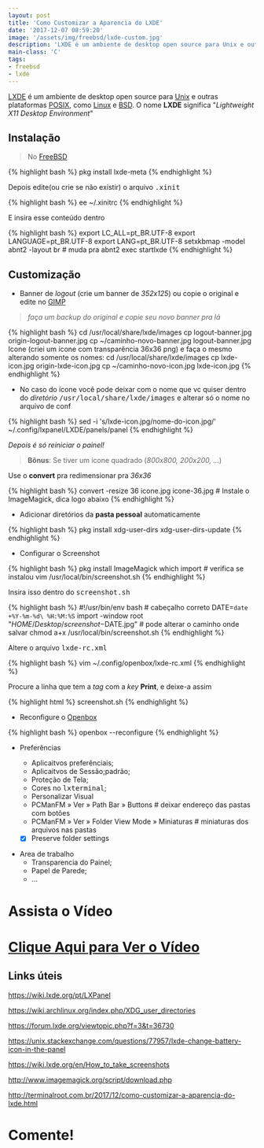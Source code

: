 ```yaml
---
layout: post
title: 'Como Customizar a Aparencia do LXDE'
date: '2017-12-07 08:59:20'
image: '/assets/img/freebsd/lxde-custom.jpg'
description: 'LXDE é um ambiente de desktop open source para Unix e outras plataformas POSIX, como Linux e BSD. O nome LXDE significa "Lightweight X11 Desktop Environment.'
main-class: 'C'
tags:
- freebsd
- lxde
---
```


[LXDE](http://lxde.org/) é um ambiente de desktop open source para [Unix](http://terminalroot.com.br/tags/#unix) e outras plataformas [POSIX](https://pt.wikipedia.org/wiki/POSIX), como [Linux](http://terminalroot.com.br/tags/#linux) e [BSD](http://terminalroot.com.br/tags/#bsd). O nome __LXDE__ significa "_Lightweight X11 Desktop Environment_"

## Instalação

> No [FreeBSD](http://terminalroot.com.br/tags/#freebsd)

{% highlight bash %}
pkg install lxde-meta
{% endhighlight  %}

Depois edite(ou crie se não existir) o arquivo <kbd>.xinit</kbd>

{% highlight bash %}
ee ~/.xinitrc
{% endhighlight  %}

E insira esse conteúdo dentro

{% highlight bash %}
export LC_ALL=pt_BR.UTF-8
export LANGUAGE=pt_BR.UTF-8
export LANG=pt_BR.UTF-8
setxkbmap -model abnt2 -layout br # muda pra abnt2
exec startlxde
{% endhighlight %}

## Customização

+ Banner de _logout_ (crie um banner de _352x125_) ou copie o original e edite no [GIMP](http://terminalroot.com.br/tags/#gimp)

> _faça um backup do original e copie seu novo banner pra lá_

{% highlight bash %}
cd /usr/local/share/lxde/images
cp logout-banner.jpg origin-logout-banner.jpg
cp ~/caminho-novo-banner.jpg logout-banner.jpg
Icone (criei um ícone com transparência 36x36 png) e faça o mesmo alterando somente os nomes:
cd /usr/local/share/lxde/images
cp lxde-icon.jpg origin-lxde-icon.jpg
cp ~/caminho-novo-icon.jpg lxde-icon.jpg
{% endhighlight  %}

+ No caso do ícone você pode deixar com o nome que vc quiser dentro do _diretório_ <kbd>/usr/local/share/lxde/images</kbd> e alterar só o nome no arquivo de conf

{% highlight bash %}
sed -i 's/lxde-icon\.jpg/nome-do-icon\.jpg/' ~/.config/lxpanel/LXDE/panels/panel
{% endhighlight  %}

_Depois é só reiniciar o painel!_

> __Bônus__: Se tiver um icone quadrado (_800x800, 200x200, ..._)

Use o __convert__ pra redimensionar pra _36x36_

{% highlight bash %}
convert -resize 36 icone.jpg icone-36.jpg # Instale o ImageMagick, dica logo abaixo
{% endhighlight  %}

+ Adicionar diretórios da __pasta pessoal__ automaticamente

{% highlight bash %}
pkg install xdg-user-dirs
xdg-user-dirs-update
{% endhighlight  %}

+ Configurar o Screenshot

{% highlight bash %}
pkg install ImageMagick
which import # verifica se instalou
vim /usr/local/bin/screenshot.sh
{% endhighlight  %}

Insira isso dentro do <kbd>screenshot.sh</kbd>

{% highlight bash %}
#!/usr/bin/env bash # cabeçalho correto
DATE=`date +%Y-%m-%d\ %H:%M:%S`
import -window root "$HOME/Desktop/screenshot-$DATE.jpg" # pode alterar o caminho onde salvar
chmod a+x /usr/local/bin/screenshot.sh
{% endhighlight  %}

Altere o arquivo <kbd>lxde-rc.xml</kbd>

{% highlight bash %}
vim ~/.config/openbox/lxde-rc.xml
{% endhighlight  %}

Procure a linha que tem a _tag_ com a _key_ __Print__, e deixe-a assim

{% highlight html %}
<keybind key="Print">
<action name="Execute">
<command>screenshot.sh</command>
</action>
</keybind>
{% endhighlight  %}

+ Reconfigure o [Openbox](http://openbox.org/wiki/Main_Page)

{% highlight bash %}
openbox --reconfigure
{% endhighlight  %}

+ Preferências

   - Aplicaitvos preferênciais;
   - Aplicaitvos de Sessão;padrão;
   - Proteção de Tela;
   - Cores no <kbd>lxterminal</kbd>;
   - Personalizar Visual
   - PCManFM &raquo; Ver &raquo; Path Bar &raquo; Buttons # deixar endereço das pastas com botões
   - PCManFM &raquo; Ver &raquo; Folder View Mode &raquo; Miniaturas # miniaturas dos arquivos nas pastas
   - [x] Preserve folder settings
 - Area de trabalho
   - Transparencia do Painel;
   - Papel de Parede;
   - ...

# Assista o Vídeo

# [Clique Aqui para Ver o Vídeo](https://www.youtube.com/watch?v=nHt_LGUEtVo)


## Links úteis

<https://wiki.lxde.org/pt/LXPanel>

<https://wiki.archlinux.org/index.php/XDG_user_directories>

<https://forum.lxde.org/viewtopic.php?f=3&t=36730>

<https://unix.stackexchange.com/questions/77957/lxde-change-battery-icon-in-the-panel>

<https://wiki.lxde.org/en/How_to_take_screenshots>

<http://www.imagemagick.org/script/download.php>

<http://terminalroot.com.br/2017/12/como-customizar-a-aparencia-do-lxde.html>


# Comente!
